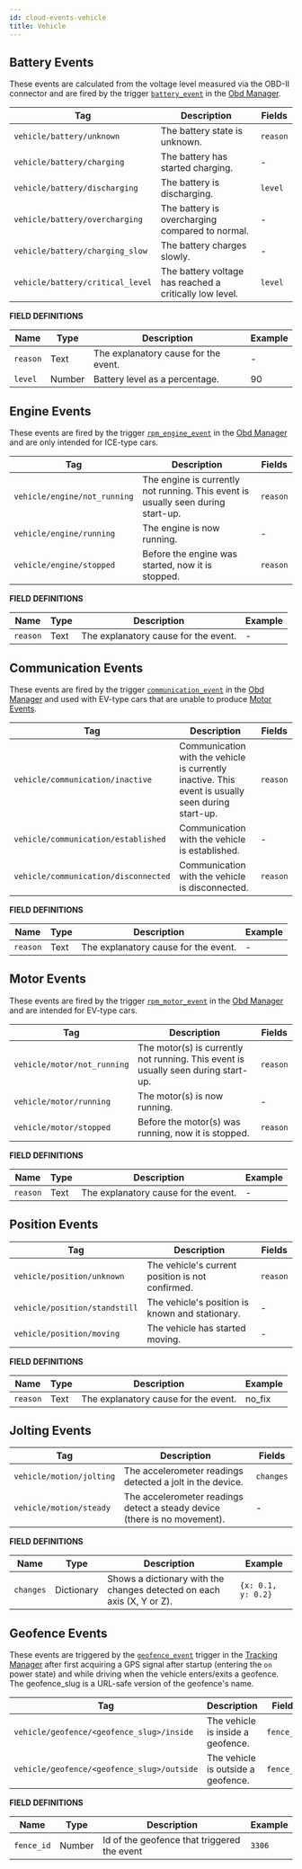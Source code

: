 ```yaml
---
id: cloud-events-vehicle
title: Vehicle
---
```


## Battery Events

These events are calculated from the voltage level measured via the OBD-II connector and are fired by the trigger [`battery_event`](../../core/services/obd_manager.md#battery-event) in the [Obd Manager](../../core/services/obd_manager.md).

| Tag | Description | Fields |
| ------ | ------ | ------ |
| `vehicle/battery/unknown` | The battery state is unknown. | `reason` |
| `vehicle/battery/charging` | The battery has started charging. | - |
| `vehicle/battery/discharging` | The battery is discharging. | `level` |
| `vehicle/battery/overcharging` | The battery is overcharging compared to normal. | - |
| `vehicle/battery/charging_slow` | The battery charges slowly. | - |
| `vehicle/battery/critical_level` | The battery voltage has reached a critically low level. | `level` |

**FIELD DEFINITIONS**

| Name | Type | Description | Example |
| ------ | ------ | ------ | ------ |
| `reason` | Text | The explanatory cause for the event. | - |
| `level` | Number | Battery level as a percentage. | 90 |

## Engine Events

These events are fired by the trigger [`rpm_engine_event`](../../core/services/obd_manager.md#rpm-engine-event) in the [Obd Manager](../../core/services/obd_manager.md) and are only intended for ICE-type cars.

| Tag | Description | Fields |
| ------ | ------ | ------ |
| `vehicle/engine/not_running` | The engine is currently not running. This event is usually seen during start-up. | `reason` |
| `vehicle/engine/running` | The engine is now running. | - |
| `vehicle/engine/stopped` | Before the engine was started, now it is stopped. | `reason` |

**FIELD DEFINITIONS**

| Name | Type | Description | Example |
| ------ | ------ | ------ | ------ |
| `reason` | Text | The explanatory cause for the event. | - |

## Communication Events

These events are fired by the trigger [`communication_event`](../../core/services/obd_manager.md#communication-event) in the [Obd Manager](../../core/services/obd_manager.md) and used with EV-type cars that are unable to produce [Motor Events](#motor-events).

| Tag | Description | Fields |
| ------ | ------ | ------ |
| `vehicle/communication/inactive` | Communication with the vehicle is currently inactive. This event is usually seen during start-up. | `reason` |
| `vehicle/communication/established` | Communication with the vehicle is established. | - |
| `vehicle/communication/disconnected` | Communication with the vehicle is disconnected. | `reason` |

**FIELD DEFINITIONS**

| Name | Type | Description | Example |
| ------ | ------ | ------ | ------ |
| `reason` | Text | The explanatory cause for the event. | - |

## Motor Events

These events are fired by the trigger [`rpm_motor_event`](../../core/services/obd_manager.md#rpm-motor-event) in the [Obd Manager](../../core/services/obd_manager.md) and are intended for EV-type cars.

| Tag | Description | Fields |
| ------ | ------ | ------ |
| `vehicle/motor/not_running` | The motor(s) is currently not running. This event is usually seen during start-up. | `reason` |
| `vehicle/motor/running` | The motor(s) is now running. | - |
| `vehicle/motor/stopped` | Before the motor(s) was running, now it is stopped. | `reason` |

**FIELD DEFINITIONS**

| Name | Type | Description | Example |
| ------ | ------ | ------ | ------ |
| `reason` | Text | The explanatory cause for the event. | - |

## Position Events

| Tag | Description | Fields |
| ------ | ------ | ------ |
| `vehicle/position/unknown` | The vehicle's current position is not confirmed. | `reason` |
| `vehicle/position/standstill` | The vehicle's position is known and stationary.  | - |
| `vehicle/position/moving` | The vehicle has started moving. | - |

**FIELD DEFINITIONS**

| Name | Type | Description | Example |
| ------ | ------ | ------ | ------ |
| `reason` | Text | The explanatory cause for the event. | no_fix |

## Jolting Events

| Tag | Description | Fields |
| ------ | ------ | ------ |
| `vehicle/motion/jolting` | The accelerometer readings detected a jolt in the device. | `changes` |
| `vehicle/motion/steady` | The accelerometer readings detect a steady device (there is no movement). | - |

**FIELD DEFINITIONS**

| Name | Type | Description | Example |
| ------ | ------ | ------ | ------ |
| `changes` | Dictionary | Shows a dictionary with the changes detected on each axis (X, Y or Z). | `{x: 0.1, y: 0.2}` |

## Geofence Events

These events are triggered by the [`geofence_event`](../../core/services/tracking_manager.md#geofence_event) trigger in the [Tracking Manager](../../core/services/tracking_manager.md) after first acquiring a GPS signal after startup (entering the `on` power state) and while driving when the vehicle enters/exits a geofence. The geofence_slug is a URL-safe version of the geofence's name.

| Tag | Description | Fields |
| ------ | ------ | ------ |
| `vehicle/geofence/<geofence_slug>/inside` | The vehicle is inside a geofence. | `fence_id` |
| `vehicle/geofence/<geofence_slug>/outside` | The vehicle is outside a geofence. | `fence_id` |

**FIELD DEFINITIONS**

| Name | Type | Description | Example |
| ------ | ------ | ------ | ------ |
| `fence_id` | Number | Id of the geofence that triggered the event | `3306` |